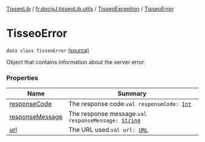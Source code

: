 [TisseoLib](../../../index.md) / [fr.docjyJ.tisseoLib.utils](../../index.md) / [TisseoException](../index.md) / [TisseoError](./index.md)

# TisseoError

`data class TisseoError` [(source)](https://github.com/docjyJ/TisseoLib/tree/master/src/main/kotlin/fr/docjyJ/tisseoLib/utils/TisseoException.kt#L25)

Object that contains information about the server error.

### Properties

| Name | Summary |
|---|---|
| [responseCode](response-code.md) | The response code.`val responseCode: `[`Int`](https://kotlinlang.org/api/latest/jvm/stdlib/kotlin/-int/index.html) |
| [responseMessage](response-message.md) | The response message.`val responseMessage: `[`String`](https://kotlinlang.org/api/latest/jvm/stdlib/kotlin/-string/index.html) |
| [url](url.md) | The URL used.`val url: `[`URL`](https://docs.oracle.com/javase/6/docs/api/java/net/URL.html) |
